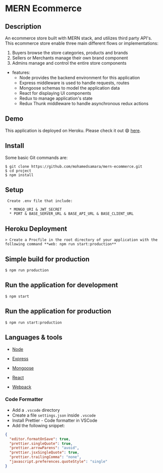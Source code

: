 # MERN Ecommerce

## Description

An ecommerce store built with MERN stack, and utilizes third party API's. This ecommerce store enable three main different flows or implementations:

1. Buyers browse the store categories, products and brands
2. Sellers or Merchants manage their own brand component
3. Admins manage and control the entire store components

- features:
  - Node provides the backend environment for this application
  - Express middleware is used to handle requests, routes
  - Mongoose schemas to model the application data
  - React for displaying UI components
  - Redux to manage application's state
  - Redux Thunk middleware to handle asynchronous redux actions

## Demo

This application is deployed on Heroku. Please check it out :smile: [here](https://mern-store-80202.herokuapp.com/).

## Install

Some basic Git commands are:

```
$ git clone https://github.com/mohamedsamara/mern-ecommerce.git
$ cd project
$ npm install
```

## Setup

```
 Create .env file that include:

  * MONGO_URI & JWT_SECRET
  * PORT & BASE_SERVER_URL & BASE_API_URL & BASE_CLIENT_URL
```

## Heroku Deployment

```
> Create a Procfile in the root directory of your application with the following command **web: npm run start:production**
```

## Simple build for production

```
$ npm run production
```

## Run the application for development

```
$ npm start
```

## Run the application for production

```
$ npm run start:production
```

## Languages & tools

- [Node](https://nodejs.org/en/)

- [Express](https://expressjs.com/)

- [Mongoose](https://mongoosejs.com/)

- [React](https://reactjs.org/)

- [Webpack](https://webpack.js.org/)

### Code Formatter

- Add a `.vscode` directory
- Create a file `settings.json` inside `.vscode`
- Install Prettier - Code formatter in VSCode
- Add the following snippet:

```json
{
  "editor.formatOnSave": true,
  "prettier.singleQuote": true,
  "prettier.arrowParens": "avoid",
  "prettier.jsxSingleQuote": true,
  "prettier.trailingComma": "none",
  "javascript.preferences.quoteStyle": "single"
}
```

